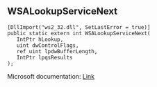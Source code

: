 ## WSALookupServiceNext

```
[DllImport("ws2_32.dll", SetLastError = true)]
public static extern int WSALookupServiceNext(
   IntPtr hLookup,
   uint dwControlFlags,
   ref uint lpdwBufferLength,
   IntPtr lpqsResults
);
```

Microsoft documentation: [Link](https://learn.microsoft.com/en-us/windows/win32/api/winsock2/nf-winsock2-wsalookupservicenexta)
